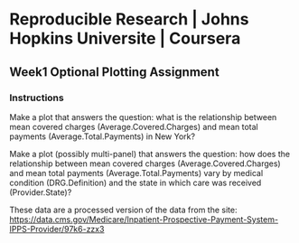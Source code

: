 # Reproducible Research | Johns Hopkins Universite | Coursera
## Week1 Optional Plotting Assignment

### Instructions
Make a plot that answers the question: what is the relationship between mean covered charges (Average.Covered.Charges) and mean total payments (Average.Total.Payments) in New York?


Make a plot (possibly multi-panel) that answers the question: how does the relationship between mean covered charges (Average.Covered.Charges) and mean total payments (Average.Total.Payments) vary by medical condition (DRG.Definition) and the state in which care was received (Provider.State)?

These data are a processed version of the data from the site: https://data.cms.gov/Medicare/Inpatient-Prospective-Payment-System-IPPS-Provider/97k6-zzx3
